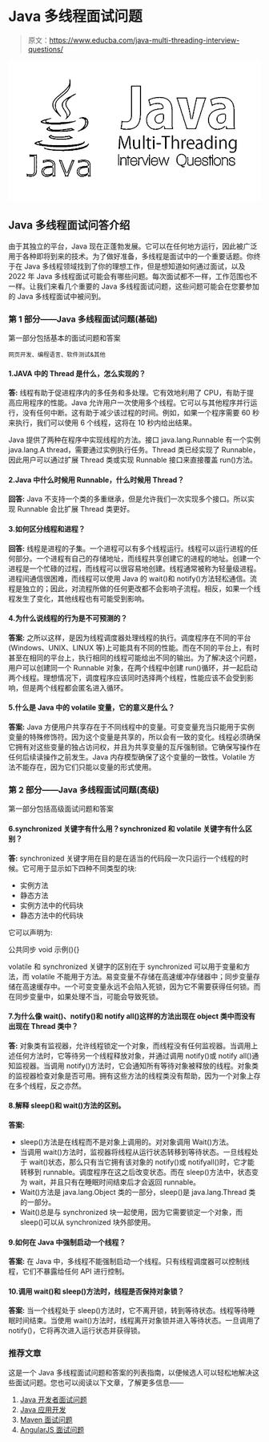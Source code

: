 # Java 多线程面试问题

> 原文：<https://www.educba.com/java-multi-threading-interview-questions/>

![Java Multi-threading Interview Questions](img/b61e0551e76bc9dd8a269e38c1b449ce.png)



## Java 多线程面试问答介绍

由于其独立的平台，Java 现在正蓬勃发展。它可以在任何地方运行，因此被广泛用于各种即将到来的技术。为了做好准备，多线程是面试中的一个重要话题。你终于在 Java 多线程领域找到了你的理想工作，但是想知道如何通过面试，以及 2022 年 Java 多线程面试可能会有哪些问题。每次面试都不一样，工作范围也不一样。让我们来看几个重要的 Java 多线程面试问题，这些问题可能会在您要参加的 Java 多线程面试中被问到。

### 第 1 部分——Java 多线程面试问题(基础)

第一部分包括基本的面试问题和答案

<small>网页开发、编程语言、软件测试&其他</small>

#### 1.JAVA 中的 Thread 是什么，怎么实现的？

**答:**
线程有助于促进程序内的多任务和多处理。它有效地利用了 CPU，有助于提高应用程序的性能。Java 允许用户一次使用多个线程。它可以与其他程序并行运行，没有任何中断。这有助于减少该过程的时间。例如，如果一个程序需要 60 秒来执行，我们可以使用 6 个线程，这将在 10 秒内给出结果。

Java 提供了两种在程序中实现线程的方法。接口 java.lang.Runnable 有一个实例 java.lang.A thread，需要通过实例执行任务。Thread 类已经实现了 Runnable，因此用户可以通过扩展 Thread 类或实现 Runnable 接口来直接覆盖 run()方法。

#### 2.Java 中什么时候用 Runnable，什么时候用 Thread？

**回答:**
Java 不支持一个类的多重继承，但是允许我们一次实现多个接口。所以实现 Runnable 会比扩展 Thread 类更好。

#### 3.如何区分线程和进程？

**回答:**
线程是进程的子集。一个进程可以有多个线程运行。线程可以运行进程的任何部分。一个进程有自己的存储地址，而线程共享创建它的进程的地址。创建一个进程是一个忙碌的过程，而线程可以很容易地创建。线程通常被称为轻量级进程。进程间通信很困难，而线程可以使用 Java 的 wait()和 notify()方法轻松通信。流程是独立的；因此，对流程所做的任何更改都不会影响子流程。相反，如果一个线程发生了变化，其他线程也有可能受到影响。

#### 4.为什么说线程的行为是不可预测的？

**答案:**
之所以这样，是因为线程调度器处理线程的执行。调度程序在不同的平台(Windows、UNIX、LINUX 等)上可能具有不同的性能。而在不同的平台上，有时甚至在相同的平台上，执行相同的线程可能给出不同的输出。为了解决这个问题，用户可以创建同一个 Runnable 对象，在两个线程中创建 run()循环，并一起启动两个线程。理想情况下，调度程序应该同时选择两个线程，性能应该不会受到影响，但是两个线程都会匿名进入循环。

#### 5.什么是 Java 中的 volatile 变量，它的意义是什么？

**答案:**
Java 方便用户共享存在于不同线程中的变量。可变变量充当只能用于实例变量的特殊修饰符。因为这个变量是共享的，所以会有一致的变化。线程必须确保它拥有对这些变量的独占访问权，并且为共享变量的互斥强制锁。它确保写操作在任何后续读操作之前发生。Java 内存模型确保了这个变量的一致性。Volatile 方法不能存在，因为它们只能以变量的形式使用。

### 第 2 部分——Java 多线程面试问题(高级)

第一部分包括高级面试问题和答案

#### 6.synchronized 关键字有什么用？synchronized 和 volatile 关键字有什么区别？

**答:**
synchronized 关键字用在目的是在适当的代码段一次只运行一个线程的时候。它可用于显示如下四种不同类型的块:

*   实例方法
*   静态方法
*   实例方法中的代码块
*   静态方法中的代码块

它可以声明为:

公共同步 void 示例(){}

volatile 和 synchronized 关键字的区别在于 synchronized 可以用于变量和方法，而 volatile 不能用于方法。易变变量不存储在高速缓冲存储器中；同步变量存储在高速缓存中。一个可变变量永远不会陷入死锁，因为它不需要获得任何锁。而在同步变量中，如果处理不当，可能会导致死锁。

#### 7.为什么像 wait()、notify()和 notify all()这样的方法出现在 object 类中而没有出现在 Thread 类中？

**答:**
对象类有监视器，允许线程锁定一个对象，而线程没有任何监视器。当调用上述任何方法时，它等待另一个线程释放对象，并通过调用 notify()或 notify all()通知监视器。当调用 notify()方法时，它会通知所有等待对象被释放的线程。对象类的监视器检查对象是否可用。拥有这些方法的线程类没有帮助，因为一个对象上存在多个线程，反之亦然。

#### 8.解释 sleep()和 wait()方法的区别。

**答案:**

*   sleep()方法是在线程而不是对象上调用的。对对象调用 Wait()方法。
*   当调用 wait()方法时，监视器将线程从运行状态转移到等待状态。一旦线程处于 wait()状态，那么只有当它拥有该对象的 notify()或 notifyall()时，它才能转移到 runnable。调度程序在这之后改变状态。而在 sleep()方法中，状态变为 wait，并且只有在睡眠时间结束后才会返回 runnable。
*   Wait()方法是 java.lang.Object 类的一部分，sleep()是 java.lang.Thread 类的一部分。
*   Wait()总是与 synchronized 块一起使用，因为它需要锁定一个对象，而 sleep()可以从 synchronized 块外部使用。

#### 9.如何在 Java 中强制启动一个线程？

**答案:**
在 Java 中，多线程不能强制启动一个线程。只有线程调度器可以控制线程，它们不暴露给任何 API 进行控制。

#### 10.调用 wait()和 sleep()方法时，线程是否保持对象锁？

**答案:**
当一个线程处于 sleep()方法时，它不离开锁，转到等待状态。线程等待睡眠时间结束。当使用 wait()方法时，线程离开对象锁并进入等待状态。一旦调用了 notify()，它将再次进入运行状态并获得锁。

### 推荐文章

这是一个 Java 多线程面试问题和答案的列表指南，以便候选人可以轻松地解决这些面试问题。您也可以阅读以下文章，了解更多信息——

1.  [Java 开发者面试问题](https://www.educba.com/java-developer-interview-questions/)
2.  [Java 应用开发](https://www.educba.com/java-app-development/)
3.  [Maven 面试问题](https://www.educba.com/maven-interview-questions/)
4.  [AngularJS 面试问题](https://www.educba.com/angularjs-interview-questions-for-experienced/)





